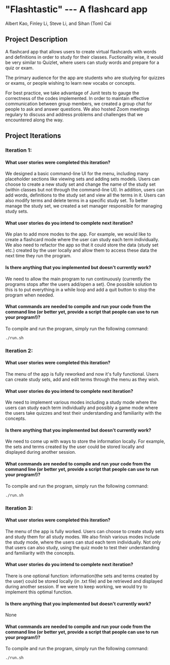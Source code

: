 # "Flashtastic" --- A flashcard app
<!-- Team Member -->
Albert Kao, Finley Li, Steve Li, and Sihan (Tom) Cai


<!-- ABOUT THE PROJECT -->
## Project Description
A flashcard app that allows users to create virtual flashcards with words and definitions in order to study for their classes. Fuctionality wise, it would be very similar to Quizlet, where users can study words and prepare for a quiz or exam.

The primary audience for the app are students who are studying for quizzes or exams, or people wishing to learn new vocabs or concepts. 

For best practice, we take advantage of Junit tests to gauge the correctness of the codes implemented. In order to maintain effective communication between group members, we created a group chat for people to ask and answer questions. We also hosted Zoom meetings regulary to discuss and address problems and challenges that we encountered along the way. 



<!-- Project Iterations -->
## Project Iterations
### Iteration 1:
#### What user stories were completed this iteration?

We designed a basic command-line UI for the menu, including many placeholder sections like viewing sets and adding sets models. Users can choose to create a new study set and change the name of the study set (within classes but not through the command-line UI). In addition, users can add words, definitions to the study set and view all the terms in it. Users can also modify terms and delete terms in a specific study set. To better manage the study set, we created a set manager responsible for managing study sets.

#### What user stories do you intend to complete next iteration?
We plan to add more modes to the app. For example, we would like to create a flashcard mode where the user can study each term individually. We also need to refactor the app so that it could store the data (study set etc.) created by the user locally and allow them to access these data the next time they run the program.  

#### Is there anything that you implemented but doesn't currently work?
We need to allow the main program to run continuously (currently the programs stops after the users add/open a set). One possible solution to this is to put everything in a while loop and add a quit button to stop the program when needed.

#### What commands are needed to compile and run your code from the command line (or better yet, provide a script that people can use to run your program!)?
To compile and run the program, simply run the following command: 
```
./run.sh 
``` 


### Iteration 2: 
#### What user stories were completed this iteration?
The menu of the app is fully reworked and now it's fully functional. Users can create study sets, add and edit terms through the menu as they wish.  

#### What user stories do you intend to complete next iteration? 
We need to implement various modes including a study mode where the users can study each term individually and possibly a game mode where the users take quizzes and test their understanding and familiarity with the concepts. 
#### Is there anything that you implemented but doesn't currently work?
We need to come up with ways to store the information locally. For example, the sets and terms created by the user could be stored locally and displayed during another session.

#### What commands are needed to compile and run your code from the command line (or better yet, provide a script that people can use to run your program!)?
To compile and run the program, simply run the following command: 
```
./run.sh 
``` 


### Iteration 3: 
#### What user stories were completed this iteration?
The menu of the app is fully worked. Users can choose to create study sets and study them for all study modes. We also finish various modes include the study mode, where the users can stud each term individually. Not only that users can also study, using the quiz mode to test their understanding and familiarity with the concepts.

#### What user stories do you intend to complete next iteration? 
There is one optional function: information(the sets and terms created by the user) could be stored locally (in .txt file) and be retrieved and displayed during another session. If we were to keep working, we would try to implement this optimal function.

#### Is there anything that you implemented but doesn't currently work?
None

#### What commands are needed to compile and run your code from the command line (or better yet, provide a script that people can use to run your program!)?
To compile and run the program, simply run the following command: 
```
./run.sh 
``` 








